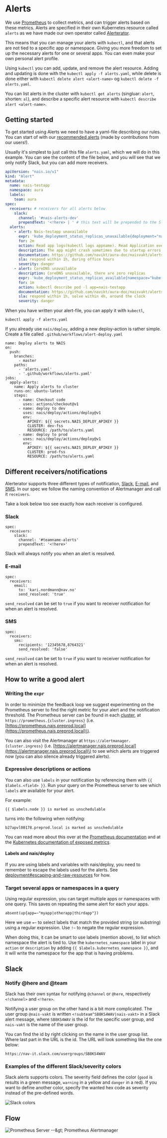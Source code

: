 # Alerts

We use [Prometheus](https://prometheus.io/) to collect metrics, and can trigger alerts based on these metrics. Alerts are specified in their own Kubernetes resource called `alerts` as we have made our own operator called [Alerterator](https://github.com/nais/alerterator).

This means that you can manage your alerts with `kubectl`, and that alerts are not tied to a specific app or namespace. Giving you more freedom to set up the necessary alerts for one or several apps. You can even make your own personal alert profile.

Using `kubectl` you can add, update, and remove the alert resource. Adding and updating is done with the `kubectl apply -f alerts.yaml`, while delete is done either with `kubectl delete alert <alert-name>` og `kubectl delete -f alerts.yaml`.

You can list alerts in the cluster with `kubectl get alerts` \(singluar: `alert`, shorten: `al`\), and describe a specific alert resource with `kubectl describe alert <alert-name>`.

## Getting started

To get started using Alerts we need to have a yaml-file describing our rules. You can start of with our [recommended alerts](recommended_alerts.md) \(made by contributions from our users!\).

Usually it's simplest to just call this file `alerts.yaml`, which we will do in this example. You can see the content of the file below, and you will see that we only notify Slack, but you can add more receivers.

```yaml
apiVersion: "nais.io/v1"
kind: "Alert"
metadata:
  name: nais-testapp
  namespace: aura
  labels:
    team: aura
spec:
  receivers: # receivers for all alerts below
    slack:
      channel: '#nais-alerts-dev'
      prependText: '<!here> | ' # this text will be prepended to the Slack alert title
  alerts:
    - alert: Nais-testapp unavailable
      expr: 'kube_deployment_status_replicas_unavailable{deployment="nais-testapp"} > 0'
      for: 2m
      action: Read app logs(kubectl logs appname). Read Application events (kubectl descibe deployment appname)
      description: The app might crash sometimes due to startup errors
      documentation: https://github.com/navikt/aura-doc/naisvakt/alerts.md#app_unavailable
      sla: respond within 1h, during office hours
      severity: danger
    - alert: CoreDNS unavailable
      description: CoreDNS unavailable, there are zero replicas
      expr: 'kube_deployment_status_replicas_available{namespace="kube-system", deployment="coredns"} == 0'
      for: 1m
      action: kubectl describe pod -l app=nais-testapp
      documentation: https://github.com/navikt/aura-doc/naisvakt/alerts.md#coredns
      sla: respond within 1h, solve within 4h, around the clock
      severity: danger
```

When you have written your alert-file, you can apply it with `kubectl`,

```text
kubectl apply -f alerts.yaml
```

If you already use `nais/deploy`, adding a new deploy-action is rather simple. Create a file called `.github/workflows/alert-deploy.yaml`

```text
name: Deploy alerts to NAIS
on:
  push:
    branches:
      - master
    paths:
      - 'alerts.yaml'
      - '.github/workflows/alerts.yaml'
jobs:
  apply-alerts:
    name: Apply alerts to cluster
    runs-on: ubuntu-latest
    steps:
      - name: Checkout code
        uses: actions/checkout@v1
      - name: deploy to dev
        uses: nais/deploy/actions/deploy@v1
        env:
          APIKEY: ${{ secrets.NAIS_DEPLOY_APIKEY }}
          CLUSTER: dev-fss
          RESOURCE: /path/to/alerts.yaml
      - name: deploy to prod
        uses: nais/deploy/actions/deploy@v1
        env:
          APIKEY: ${{ secrets.NAIS_DEPLOY_APIKEY }}
          CLUSTER: prod-fss
          RESOURCE: /path/to/alerts.yaml
```

## Different receivers/notifications

Alerterator supports three different types of notification, [Slack](spec.md#spec-receivers-slack), [E-mail](spec.md#spec-receivers-email), and [SMS](spec.md#spec-receivers-sms). In our spec we follow the naming convention of Alertmanager and call it `receivers`.

Take a look below too see exactly how each receiver is configured.

### Slack

```text
spec:
  receivers:
    slack:
      channel: '#teamname-alerts'
      prependText: '<!here>'
```

Slack will always notify you when an alert is resolved.

### E-mail

```text
spec:
  receivers:
    email:
      to: 'kari.nordmann@nav.no'
      send_resolved: 'true'
```

`send_resolved` can be set to `true` if you want to receiver notification for when an alert is resolved.

### SMS

```text
spec:
  receivers:
    sms:
      recipients: '12345678,8764321'
      send_resolved: 'false'
```

`send_resolved` can be set to `true` if you want to receiver notification for when an alert is resolved.

## How to write a good alert

### Writing the `expr`

In order to minimize the feedback loop we suggest experimenting on the Prometheus server to find the right metric for your alert and the notification threshold. The Prometheus server can be found in each [cluster](../../clusters/), at `https://prometheus.{cluster.ingress}` \(i.e. [https://prometheus.nais.preprod.local](https://prometheus.nais.preprod.local)\).

You can also visit the Alertmanager at `https://alertmanager.{cluster.ingress}` \(i.e. [https://alertmanager.nais.preprod.local](https://alertmanager.nais.preprod.local)\) to see which alerts are triggered now \(you can also silence already triggered alerts\).

### Expressive descriptions or actions

You can also use `labels` in your notification by referencing them with `{{ $labels.<field> }}`. Run your query on the Prometheus server to see which `labels` are available for your alert.

For example:

```text
{{ $labels.node }} is marked as unschedulable
```

turns into the following when notifying:

```text
b27apvl00178.preprod.local is marked as unschedulable
```

You can read more about this over at the [Prometheus documentation](https://prometheus.io/docs/prometheus/latest/configuration/alerting_rules/#templating) and at the [Kubernetes documentation of exposed metrics](https://github.com/kubernetes/kube-state-metrics/tree/master/docs).

#### Labels and nais/deploy

If you are using labels and variables with nais/deploy, you need to remember to escape the labels used for the alerts. See [deployment\#escaping-and-raw-resources](https://doc.nais.io/deployment#escaping-and-raw-resources) for how.

### Target several apps or namespaces in a query

Using regular expression, you can target multiple apps or namespaces with one query. This saves on repeating the same alert for each your apps.

```text
absent(up{app=~"myapp|otherapp|thirdapp"})
```

Here we use `=~` to select labels that match the provided string \(or substring\) using a regular expression. Use `!~` to negate the regular expression.

When doing this, it can be smart to use labels \(mention above\), to list which namespace the alert is tied to. Use the `kubernetes_namespace` label in your `action` or `description` by adding `{{ $labels.kubernetes_namespace }}`, and it will write the namespace for the app that is having problems.

## Slack

### Notify @here and @team

Slack has their own syntax for notifying `@channel` or `@here`, respectively `<!channel>` and `<!here>`.

Notifying a user group on the other hand is a bit more complicated. The user group `@nais-vakt` is written `<!subteam^SB8KS4WAV|nais-vakt>` in a Slack alert message, where `SB8KS4WAV` is the id for the specific user group, and `nais-vakt` is the name of the user group.

You can find the id by right clicking on the name in the user group list. Where last part in the URL is the id. The URL will look something like the one below:

```text
https://nav-it.slack.com/usergroups/SB8KS4WAV
```

### Examples of the different Slack/severity colors

Slack alerts supports colors. The severity field defines the color \(`good` is results in a green message, `warning` in a yellow and `danger` in a red\). If you want to define another color, specify the wanted hex code as severity instead of the pre-defined words.

![Slack colors](../../.gitbook/assets/attachment_color.png)

## Flow

![Prometheus Server --&amp;gt; Prometheus Alertmanager](../../.gitbook/assets/prometheus_alertmanager_overview.png)

